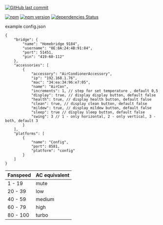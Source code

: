 [![GitHub last commit](https://img.shields.io/github/last-commit/makleso6/homebridge-broadlink-heater-cooler.svg)](https://github.com/makleso6/homebridge-broadlink-heater-cooler)

[![npm](https://img.shields.io/npm/dt/homebridge-broadlink-heater-cooler.svg)](https://www.npmjs.com/package/homebridge-broadlink-heater-cooler)
[![npm version](https://badge.fury.io/js/homebridge-broadlink-heater-cooler.svg)](https://badge.fury.io/js/homebridge-broadlink-heater-cooler)
[![dependencies Status](https://david-dm.org/makleso6/homebridge-broadlink-heater-cooler/status.svg)](https://david-dm.org/makleso6/homebridge-broadlink-heater-cooler)

example config.json

```
{
    "bridge": {
        "name": "Homebridge 9184",
        "username": "0E:8A:24:4B:91:84",
        "port": 51451,
        "pin": "419-60-112"
    },
    "accessories": [
        {
            "accessory": "AirCondionerAccessory",
            "ip": "192.168.1.76",
            "mac": "34:ea:34:96:e7:05",
            "name": "AirCon",
            "increments": 1, // step for set temperature , default 0,5
            "display": true, // display display button, default false
            "health": true, // display health button, default false
            "clean": true, // display clean button, default false
            "mildew": true, // display mildew button, default false
            "sleep": true // display sleep button, default false
            "swing": 3 // 1 - only horizontal, 2 - only vertical, 3 - both, default 3
        }
    ],
    "platforms": [
        {
            "name": "Config",
            "port": 8581,
            "platform": "config"
        }
    ]
}
```


Fanspeed | AC equivalent
--- | --- 
1 - 19 | mute
20 - 39 | low
40 - 59 | medium
60 - 79 | high
80 - 100 | turbo
